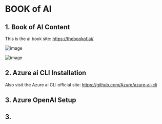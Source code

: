 # BOOK of AI

## 1. Book of AI Content

This is the ai book site: https://thebookof.ai/

![image](https://github.com/user-attachments/assets/a59f7226-c759-4ff7-b25f-5ae9cc4bcd5b)

![image](https://github.com/user-attachments/assets/0fe23da0-91b1-4a2b-a117-d0e97ff37a88)


## 2. Azure ai CLI Installation

Also visit the Azure ai CLI official site: https://github.com/Azure/azure-ai-cli




## 3. Azure OpenAI Setup




## 3. 



